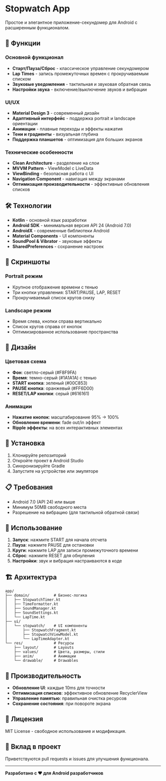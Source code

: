 # Stopwatch App

Простое и элегантное приложение-секундомер для Android с расширенным функционалом.

## 🚀 Функции

### Основной функционал
- **Старт/Пауза/Сброс** - классическое управление секундомером
- **Lap Times** - запись промежуточных времен с прокручиваемым списком
- **Звуковые уведомления** - тактильная и звуковая обратная связь
- **Настройки звука** - включение/выключение звуков и вибрации

### UI/UX
- **Material Design 3** - современный дизайн
- **Адаптивный интерфейс** - поддержка portrait и landscape ориентации
- **Анимации** - плавные переходы и эффекты нажатия
- **Тени и градиенты** - визуальная глубина
- **Поддержка планшетов** - оптимизация для больших экранов

### Технические особенности
- **Clean Architecture** - разделение на слои
- **MVVM Pattern** - ViewModel с LiveData
- **ViewBinding** - безопасная работа с UI
- **Navigation Component** - навигация между экранами
- **Оптимизация производительности** - эффективные обновления списков

## 🛠 Технологии

- **Kotlin** - основной язык разработки
- **Android SDK** - минимальная версия API 24 (Android 7.0)
- **AndroidX** - современные библиотеки Android
- **Material Components** - UI компоненты
- **SoundPool & Vibrator** - звуковые эффекты
- **SharedPreferences** - сохранение настроек

## 📱 Скриншоты

### Portrait режим
- Крупное отображение времени с тенью
- Три кнопки управления: START/PAUSE, LAP, RESET
- Прокручиваемый список кругов снизу

### Landscape режим
- Время слева, кнопки справа вертикально
- Список кругов справа от кнопок
- Оптимизированное использование пространства

## 🎨 Дизайн

### Цветовая схема
- **Фон**: светло-серый (#F8F9FA)
- **Время**: темно-серый (#1A1A1A) с тенью
- **START кнопка**: зеленый (#00C853)
- **PAUSE кнопка**: оранжевый (#FF6D00)
- **RESET/LAP кнопки**: серый (#616161)

### Анимации
- **Нажатие кнопок**: масштабирование 95% → 100%
- **Обновление времени**: fade out/in эффект
- **Ripple эффекты**: на всех интерактивных элементах

## 🔧 Установка

1. Клонируйте репозиторий
2. Откройте проект в Android Studio
3. Синхронизируйте Gradle
4. Запустите на устройстве или эмуляторе

## 📋 Требования

- Android 7.0 (API 24) или выше
- Минимум 50MB свободного места
- Разрешение на вибрацию (для тактильной обратной связи)

## 🎯 Использование

1. **Запуск**: нажмите START для начала отсчета
2. **Пауза**: нажмите PAUSE для остановки
3. **Круги**: нажмите LAP для записи промежуточного времени
4. **Сброс**: нажмите RESET для обнуления
5. **Настройки**: звук и вибрация настраиваются в коде

## 🏗 Архитектура

```
app/
├── domain/           # Бизнес-логика
│   ├── StopwatchTimer.kt
│   ├── TimeFormatter.kt
│   ├── SoundManager.kt
│   ├── SoundSettings.kt
│   └── LapTime.kt
├── ui/
│   └── stopwatch/    # UI компоненты
│       ├── StopwatchFragment.kt
│       ├── StopwatchViewModel.kt
│       └── LapTimeAdapter.kt
└── res/              # Ресурсы
    ├── layout/       # Layouts
    ├── values/       # Цвета, размеры, стили
    ├── anim/         # Анимации
    └── drawable/     # Drawables
```

## 🚀 Производительность

- **Обновление UI**: каждые 10ms для точности
- **Оптимизация списков**: эффективное обновление RecyclerView
- **Управление памятью**: правильная очистка ресурсов
- **Сохранение состояния**: при повороте экрана

## 📄 Лицензия

MIT License - свободное использование и модификация.

## 🤝 Вклад в проект

Приветствуются pull requests и issues для улучшения функционала.

---

**Разработано с ❤️ для Android разработчиков**
